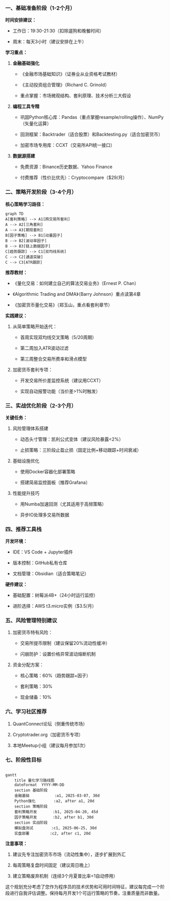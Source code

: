 ### 一、基础准备阶段（1-2个月）

**时间安排建议：**

- 工作日：19:30-21:30（扣除遛狗和晚餐时间）
    
- 周末：每天3小时（建议安排在上午）
    

**学习重点：**

1. **金融基础强化**
    
    - 《金融市场基础知识》（证券业从业资格考试教材）
        
    - 《主动投资组合管理》（Richard C. Grinold）
        
    - 重点掌握：市场微观结构、套利原理、技术分析三大假设
        
2. **编程工具专精**
    
    - 巩固Python核心库：Pandas（重点掌握resample/rolling操作）、NumPy（矢量化运算）
        
    - 回测框架：Backtrader（适合股票）和Backtesting.py（适合加密货币）
        
    - 加密市场专用库：CCXT（交易所API统一接口）
        
3. **数据源搭建**
    
    - 免费资源：Binance历史数据、Yahoo Finance
        
    - 付费推荐（性价比优先）：Cryptocompare（$29/月）
        

### 二、策略开发阶段（3-4个月）

**核心策略学习路径：**

```mermaid
graph TD
A[套利策略] --> A1[跨交易所套利]
A --> A2[三角套利]
A --> A3[期现套利]
B[因子策略] --> B1[动量因子]
B --> B2[波动率因子]
B --> B3[链上数据因子]
C[趋势跟踪] --> C1[双均线系统]
C --> C2[通道突破]
C --> C3[ATR跟踪]
```

**推荐教材：**

- 《量化交易：如何建立自己的算法交易业务》（Ernest P. Chan）
    
- 《Algorithmic Trading and DMA》（Barry Johnson）重点读第4章
    
- 《加密货币量化交易》（郑玉山，重点看套利章节）
    

**实践建议：**

1. 从简单策略开始迭代：
    
    - 首周实现双均线交叉策略（5/20周期）
        
    - 第二周加入ATR波动过滤
        
    - 第三周整合交易所费率和滑点模型
        
2. 加密货币套利专项：
    
    - 开发交易所价差监控系统（建议用CCXT）
        
    - 实现自动报警功能（当价差>1%时触发）
        

### 三、实战优化阶段（2-3个月）

**关键任务：**

1. 风险管理体系搭建
    
    - 动态头寸管理：凯利公式变体（建议风险暴露<2%）
        
    - 止损策略：三阶段止盈止损（固定比例+移动跟踪+时间衰减）
        
2. 基础设施优化
    
    - 使用Docker容器化部署策略
        
    - 搭建简易监控面板（推荐Grafana）
        
3. 性能提升技巧
    
    - 用Numba加速回测（尤其适用于高频策略）
        
    - 异步IO处理多交易所数据
        

### 四、推荐工具栈

**开发环境：**

- IDE：VS Code + Jupyter插件
    
- 版本控制：GitHub私有仓库
    
- 文档管理：Obsidian（适合策略笔记）
    

**硬件建议：**

- 基础配置：树莓派4B+（24小时运行监控）
    
- 进阶选择：AWS t3.micro实例（$3.5/月）
    

### 五、风险管理特别建议

1. 加密货币特有风险：
    
    - 交易所提币限制（建议保留20%流动性缓冲）
        
    - 闪崩防护：设置价格异常波动熔断机制
        
2. 资金分配方案：
    
    - 核心策略：60%（趋势跟踪+因子）
        
    - 套利策略：30%
        
    - 现金储备：10%
        

### 六、学习社区推荐

1. QuantConnect论坛（侧重传统市场）
    
2. Cryptotrader.org（加密货币专项）
    
3. 本地Meetup小组（建议每月参加1次）
    

### 七、阶段性目标

```mermaid

gantt
    title 量化学习路线图
    dateFormat  YYYY-MM-DD
    section 基础阶段
    金融基础           :a1, 2025-03-07, 30d
    Python强化        :a2, after a1, 20d
    section 策略阶段
    套利策略开发       :b1, 2025-04-20, 45d
    因子策略开发       :b2, after b1, 30d
    section 实战阶段
    模拟盘测试        :c1, 2025-06-25, 30d
    实盘部署         :c2, after c1, 20d
```

**注意事项：**

1. 建议先专注加密货币市场（流动性集中），逐步扩展到外汇
    
2. 每周策略复盘时间固定（建议周日晚上）
    
3. 建立策略废弃机制（连续3个月夏普比率<1自动停用）
    

这个规划充分考虑了您作为程序员的技术优势和可用时间特征，建议每完成一个阶段进行自我评估调整。保持每月开发1个可运行策略的节奏，注重质量而非数量。